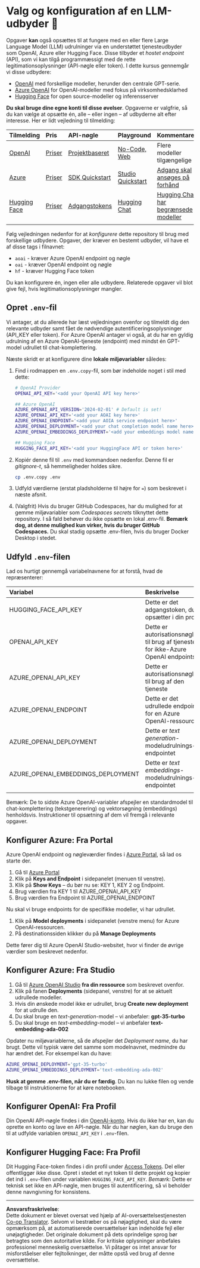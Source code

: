 <!--
CO_OP_TRANSLATOR_METADATA:
{
  "original_hash": "49ededa179004ea998664c780fbeac39",
  "translation_date": "2025-08-26T17:25:00+00:00",
  "source_file": "00-course-setup/03-providers.md",
  "language_code": "da"
}
-->
# Valg og konfiguration af en LLM-udbyder 🔑

Opgaver **kan** også opsættes til at fungere med en eller flere Large Language Model (LLM) udrulninger via en understøttet tjenesteudbyder som OpenAI, Azure eller Hugging Face. Disse tilbyder et _hostet endpoint_ (API), som vi kan tilgå programmæssigt med de rette legitimationsoplysninger (API-nøgle eller token). I dette kursus gennemgår vi disse udbydere:

 - [OpenAI](https://platform.openai.com/docs/models?WT.mc_id=academic-105485-koreyst) med forskellige modeller, herunder den centrale GPT-serie.
 - [Azure OpenAI](https://learn.microsoft.com/azure/ai-services/openai/?WT.mc_id=academic-105485-koreyst) for OpenAI-modeller med fokus på virksomhedsklarhed
 - [Hugging Face](https://huggingface.co/docs/hub/index?WT.mc_id=academic-105485-koreyst) for open source-modeller og inferensserver

**Du skal bruge dine egne konti til disse øvelser**. Opgaverne er valgfrie, så du kan vælge at opsætte én, alle – eller ingen – af udbyderne alt efter interesse. Her er lidt vejledning til tilmelding:

| Tilmelding | Pris | API-nøgle | Playground | Kommentarer |
|:---|:---|:---|:---|:---|
| [OpenAI](https://platform.openai.com/signup?WT.mc_id=academic-105485-koreyst)| [Priser](https://openai.com/pricing#language-models?WT.mc_id=academic-105485-koreyst)| [Projektbaseret](https://platform.openai.com/api-keys?WT.mc_id=academic-105485-koreyst) | [No-Code, Web](https://platform.openai.com/playground?WT.mc_id=academic-105485-koreyst) | Flere modeller tilgængelige |
| [Azure](https://aka.ms/azure/free?WT.mc_id=academic-105485-koreyst)| [Priser](https://azure.microsoft.com/pricing/details/cognitive-services/openai-service/?WT.mc_id=academic-105485-koreyst)| [SDK Quickstart](https://learn.microsoft.com/azure/ai-services/openai/quickstart?WT.mc_id=academic-105485-koreyst)| [Studio Quickstart](https://learn.microsoft.com/azure/ai-services/openai/quickstart?WT.mc_id=academic-105485-koreyst) |  [Adgang skal ansøges på forhånd](https://learn.microsoft.com/azure/ai-services/openai/?WT.mc_id=academic-105485-koreyst)|
| [Hugging Face](https://huggingface.co/join?WT.mc_id=academic-105485-koreyst) | [Priser](https://huggingface.co/pricing) | [Adgangstokens](https://huggingface.co/docs/hub/security-tokens?WT.mc_id=academic-105485-koreyst) | [Hugging Chat](https://huggingface.co/chat/?WT.mc_id=academic-105485-koreyst)| [Hugging Chat har begrænsede modeller](https://huggingface.co/chat/models?WT.mc_id=academic-105485-koreyst) |
| | | | | |

Følg vejledningen nedenfor for at _konfigurere_ dette repository til brug med forskellige udbydere. Opgaver, der kræver en bestemt udbyder, vil have et af disse tags i filnavnet:

- `aoai` - kræver Azure OpenAI endpoint og nøgle
- `oai` - kræver OpenAI endpoint og nøgle
- `hf` - kræver Hugging Face token

Du kan konfigurere én, ingen eller alle udbydere. Relaterede opgaver vil blot give fejl, hvis legitimationsoplysninger mangler.

## Opret `.env`-fil

Vi antager, at du allerede har læst vejledningen ovenfor og tilmeldt dig den relevante udbyder samt fået de nødvendige autentificeringsoplysninger (API_KEY eller token). For Azure OpenAI antager vi også, at du har en gyldig udrulning af en Azure OpenAI-tjeneste (endpoint) med mindst én GPT-model udrullet til chat-komplettering.

Næste skridt er at konfigurere dine **lokale miljøvariabler** således:

1. Find i rodmappen en `.env.copy`-fil, som bør indeholde noget i stil med dette:

   ```bash
   # OpenAI Provider
   OPENAI_API_KEY='<add your OpenAI API key here>'

   ## Azure OpenAI
   AZURE_OPENAI_API_VERSION='2024-02-01' # Default is set!
   AZURE_OPENAI_API_KEY='<add your AOAI key here>'
   AZURE_OPENAI_ENDPOINT='<add your AOIA service endpoint here>'
   AZURE_OPENAI_DEPLOYMENT='<add your chat completion model name here>' 
   AZURE_OPENAI_EMBEDDINGS_DEPLOYMENT='<add your embeddings model name here>'

   ## Hugging Face
   HUGGING_FACE_API_KEY='<add your HuggingFace API or token here>'
   ```

2. Kopiér denne fil til `.env` med kommandoen nedenfor. Denne fil er _gitignore-t_, så hemmeligheder holdes sikre.

   ```bash
   cp .env.copy .env
   ```

3. Udfyld værdierne (erstat pladsholderne til højre for `=`) som beskrevet i næste afsnit.

4. (Valgfrit) Hvis du bruger GitHub Codespaces, har du mulighed for at gemme miljøvariabler som _Codespaces secrets_ tilknyttet dette repository. I så fald behøver du ikke opsætte en lokal .env-fil. **Bemærk dog, at denne mulighed kun virker, hvis du bruger GitHub Codespaces.** Du skal stadig opsætte .env-filen, hvis du bruger Docker Desktop i stedet.

## Udfyld `.env`-filen

Lad os hurtigt gennemgå variabelnavnene for at forstå, hvad de repræsenterer:

| Variabel  | Beskrivelse  |
| :--- | :--- |
| HUGGING_FACE_API_KEY | Dette er det adgangstoken, du opsætter i din profil |
| OPENAI_API_KEY | Dette er autorisationsnøglen til brug af tjenesten for ikke-Azure OpenAI endpoints |
| AZURE_OPENAI_API_KEY | Dette er autorisationsnøglen til brug af den tjeneste |
| AZURE_OPENAI_ENDPOINT | Dette er det udrullede endpoint for en Azure OpenAI-ressource |
| AZURE_OPENAI_DEPLOYMENT | Dette er _text generation_-modeludrulnings-endpointet |
| AZURE_OPENAI_EMBEDDINGS_DEPLOYMENT | Dette er _text embeddings_-modeludrulnings-endpointet |
| | |

Bemærk: De to sidste Azure OpenAI-variabler afspejler en standardmodel til chat-komplettering (tekstgenerering) og vektorsøgning (embeddings) henholdsvis. Instruktioner til opsætning af dem vil fremgå i relevante opgaver.

## Konfigurer Azure: Fra Portal

Azure OpenAI endpoint og nøgleværdier findes i [Azure Portal](https://portal.azure.com?WT.mc_id=academic-105485-koreyst), så lad os starte der.

1. Gå til [Azure Portal](https://portal.azure.com?WT.mc_id=academic-105485-koreyst)
1. Klik på **Keys and Endpoint** i sidepanelet (menuen til venstre).
1. Klik på **Show Keys** – du bør nu se: KEY 1, KEY 2 og Endpoint.
1. Brug værdien fra KEY 1 til AZURE_OPENAI_API_KEY
1. Brug værdien fra Endpoint til AZURE_OPENAI_ENDPOINT

Nu skal vi bruge endpoints for de specifikke modeller, vi har udrullet.

1. Klik på **Model deployments** i sidepanelet (venstre menu) for Azure OpenAI-ressourcen.
1. På destinationssiden klikker du på **Manage Deployments**

Dette fører dig til Azure OpenAI Studio-websitet, hvor vi finder de øvrige værdier som beskrevet nedenfor.

## Konfigurer Azure: Fra Studio

1. Gå til [Azure OpenAI Studio](https://oai.azure.com?WT.mc_id=academic-105485-koreyst) **fra din ressource** som beskrevet ovenfor.
1. Klik på fanen **Deployments** (sidepanel, venstre) for at se aktuelt udrullede modeller.
1. Hvis din ønskede model ikke er udrullet, brug **Create new deployment** for at udrulle den.
1. Du skal bruge en _text-generation_-model – vi anbefaler: **gpt-35-turbo**
1. Du skal bruge en _text-embedding_-model – vi anbefaler **text-embedding-ada-002**

Opdater nu miljøvariablerne, så de afspejler det _Deployment name_, du har brugt. Dette vil typisk være det samme som modelnavnet, medmindre du har ændret det. For eksempel kan du have:

```bash
AZURE_OPENAI_DEPLOYMENT='gpt-35-turbo'
AZURE_OPENAI_EMBEDDINGS_DEPLOYMENT='text-embedding-ada-002'
```

**Husk at gemme .env-filen, når du er færdig**. Du kan nu lukke filen og vende tilbage til instruktionerne for at køre notebooken.

## Konfigurer OpenAI: Fra Profil

Din OpenAI API-nøgle findes i din [OpenAI-konto](https://platform.openai.com/api-keys?WT.mc_id=academic-105485-koreyst). Hvis du ikke har en, kan du oprette en konto og lave en API-nøgle. Når du har nøglen, kan du bruge den til at udfylde variablen `OPENAI_API_KEY` i `.env`-filen.

## Konfigurer Hugging Face: Fra Profil

Dit Hugging Face-token findes i din profil under [Access Tokens](https://huggingface.co/settings/tokens?WT.mc_id=academic-105485-koreyst). Del eller offentliggør ikke disse. Opret i stedet et nyt token til dette projekt og kopier det ind i `.env`-filen under variablen `HUGGING_FACE_API_KEY`. _Bemærk:_ Dette er teknisk set ikke en API-nøgle, men bruges til autentificering, så vi beholder denne navngivning for konsistens.

---

**Ansvarsfraskrivelse**:  
Dette dokument er blevet oversat ved hjælp af AI-oversættelsestjenesten [Co-op Translator](https://github.com/Azure/co-op-translator). Selvom vi bestræber os på nøjagtighed, skal du være opmærksom på, at automatiserede oversættelser kan indeholde fejl eller unøjagtigheder. Det originale dokument på dets oprindelige sprog bør betragtes som den autoritative kilde. For kritiske oplysninger anbefales professionel menneskelig oversættelse. Vi påtager os intet ansvar for misforståelser eller fejltolkninger, der måtte opstå ved brug af denne oversættelse.